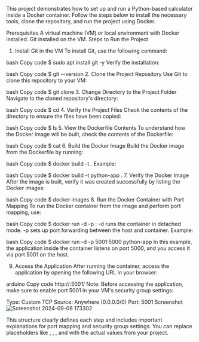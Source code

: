 This project demonstrates how to set up and run a Python-based calculator inside a Docker container. Follow the steps below to install the necessary tools, clone the repository, and run the project using Docker.

Prerequisites
A virtual machine (VM) or local environment with Docker installed.
Git installed on the VM.
Steps to Run the Project
1. Install Git in the VM
To install Git, use the following command:

bash
Copy code
$ sudo apt install git -y
Verify the installation:

bash
Copy code
$ git --version
2. Clone the Project Repository
Use Git to clone this repository to your VM:

bash
Copy code
$ git clone <RepositoryURL>
3. Change Directory to the Project Folder
Navigate to the cloned repository's directory:

bash
Copy code
$ cd <DirectoryName>
4. Verify the Project Files
Check the contents of the directory to ensure the files have been copied:

bash
Copy code
$ ls
5. View the Dockerfile Contents
To understand how the Docker image will be built, check the contents of the Dockerfile:

bash
Copy code
$ cat <DockerfileName>
6. Build the Docker Image
Build the Docker image from the Dockerfile by running:

bash
Copy code
$ docker build -t <ImageName> .
Example:

bash
Copy code
$ docker build -t python-app .
7. Verify the Docker Image
After the image is built, verify it was created successfully by listing the Docker images:

bash
Copy code
$ docker images
8. Run the Docker Container with Port Mapping
To run the Docker container from the image and perform port mapping, use:

bash
Copy code
$ docker run -d -p <HostPortNumber>:<ContainerPortNumber> <ImageName>
-d runs the container in detached mode.
-p sets up port forwarding between the host and container.
Example:

bash
Copy code
$ docker run -d -p 5001:5000 python-app
In this example, the application inside the container listens on port 5000, and you access it via port 5001 on the host.

9. Access the Application
After running the container, access the application by opening the following URL in your browser:

arduino
Copy code
http://<PublicIPofVM>:5001/
Note: Before accessing the application, make sure to enable port 5001 in your VM's security group settings:

Type: Custom TCP
Source: Anywhere (0.0.0.0/0)
Port: 5001
Screenshot
![Screenshot 2024-09-06 173302](https://github.com/user-attachments/assets/ec7a40a6-8a51-443b-9034-447e093a5685)


This structure clearly defines each step and includes important explanations for port mapping and security group settings. You can replace placeholders like <DirectoryName>, <DockerfileName>, <ImageName>, and <RepositoryURL> with the actual values from your project.
